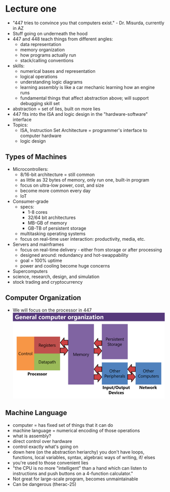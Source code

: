 # Lecture one

* "447 tries to convince you that computers exist." - Dr. Misurda, currently in AZ
* Stuff going on underneath the hood
* 447 and 448 teach things from different angles:
  * data representation
  * memory organization
  * how programs actually run
  * stack/calling conventions
* skills:
  * numerical bases and representation
  * logical operations
  * understanding logic diagrams
  * learning assembly is like a car mechanic learning how an engine runs
  * fundamental things that affect abstraction above; will support debugging skill set
* abstraction = set of lies, built on more lies
* 447 fits into the ISA and logic design  in the "hardware-software" interface
* Topics:
  * ISA, Instruction Set Architecture = programmer's interface to computer hardware
  * logic design

## Types of Machines
* Microcontrollers:
  * 8/16-bit architecture = still common
  * as little as 32 bytes of memory, only run one, built-in program
  * focus on ultra-low power, cost, and size
  * become more common every day
  * IoT
* Consumer-grade
  * specs:
    * 1-8 cores
    * 32/64 bit architectures
    * MB-GB of memory
    * GB-TB of persistent storage
   * multitasking operating systems
  * focus on real-time user interaction: productivity, media, etc.
* Servers and mainframes
  * focus on real-time delivery - either from storage or after processing
  * designed around: redundancy and hot-swappability
  * goal = 100% uptime
  * power and cooling become huge concerns
* Supercomputers
 * science, research, design, and simulation
 * stock trading and cryptocurrency
 
## Computer Organization
* We will focus on the processor in 447
![Computer Organization](computer-org.png)

## Machine Language
* computer = has fixed set of things that it can do
* machine language = numerical encoding of those operations
* what is assembly?
 * direct control over hardware
 * control exactly what's going on
 * down here (on the abstraction heriarchy)  you don't have loops, functions, local variables, syntax, algebraic ways of writing, if/ elses
  * you're used to those convenient lies
* "the CPU is no more "intelligent" than a hand which can listen to instructions and push buttons on a 4-function calculator."
* Not great for large-scale program, becomes unmaintainable
* Can be dangerous (therac-25)
